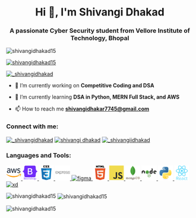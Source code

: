 <h1 align="center">Hi 👋, I'm Shivangi Dhakad</h1>
<h3 align="center">A passionate Cyber Security student from Vellore Institute of Technology, Bhopal</h3>

<p align="left"> <img src="https://komarev.com/ghpvc/?username=shivangidhakad15&label=Profile%20views&color=0e75b6&style=flat" alt="shivangidhakad15" /> </p>

<p align="left"> <a href="https://github.com/ryo-ma/github-profile-trophy"><img src="https://github-profile-trophy.vercel.app/?username=shivangidhakad15" alt="shivangidhakad15" /></a> </p>

<p align="left"> <a href="https://twitter.com/_shivangidhakad" target="blank"><img src="https://img.shields.io/twitter/follow/_shivangidhakad?logo=twitter&style=for-the-badge" alt="_shivangidhakad" /></a> </p>

- 🔭 I’m currently working on **Competitive Coding and DSA**

- 🌱 I’m currently learning **DSA in Python, MERN Full Stack, and AWS**

- 📫 How to reach me **shivangidhakar7745@gmail.com**

<h3 align="left">Connect with me:</h3>
<p align="left">
<a href="https://twitter.com/_shivangidhakad" target="blank"><img align="center" src="https://raw.githubusercontent.com/rahuldkjain/github-profile-readme-generator/master/src/images/icons/Social/twitter.svg" alt="_shivangidhakad" height="30" width="40" /></a>
<a href="https://linkedin.com/in/shivangi dhakad" target="blank"><img align="center" src="https://raw.githubusercontent.com/rahuldkjain/github-profile-readme-generator/master/src/images/icons/Social/linked-in-alt.svg" alt="shivangi dhakad" height="30" width="40" /></a>
<a href="https://instagram.com/_shivangiidhakad" target="blank"><img align="center" src="https://raw.githubusercontent.com/rahuldkjain/github-profile-readme-generator/master/src/images/icons/Social/instagram.svg" alt="_shivangiidhakad" height="30" width="40" /></a>

<h3 align="left">Languages and Tools:</h3>
<p align="left"> <a href="https://aws.amazon.com" target="_blank" rel="noreferrer"> <img src="https://raw.githubusercontent.com/devicons/devicon/master/icons/amazonwebservices/amazonwebservices-original-wordmark.svg" alt="aws" width="40" height="40"/> </a> <a href="https://getbootstrap.com" target="_blank" rel="noreferrer"> <img src="https://raw.githubusercontent.com/devicons/devicon/master/icons/bootstrap/bootstrap-plain-wordmark.svg" alt="bootstrap" width="40" height="40"/> </a> <a href="https://www.w3schools.com/cpp/" target="_blank" rel="noreferrer">  <a href="https://www.w3schools.com/css/" target="_blank" rel="noreferrer"> <img src="https://raw.githubusercontent.com/devicons/devicon/master/icons/css3/css3-original-wordmark.svg" alt="css3" width="40" height="40"/> </a> <a href="https://expressjs.com" target="_blank" rel="noreferrer"> <img src="https://raw.githubusercontent.com/devicons/devicon/master/icons/express/express-original-wordmark.svg" alt="express" width="40" height="40"/> </a> <a href="https://www.figma.com/" target="_blank" rel="noreferrer"> <img src="https://www.vectorlogo.zone/logos/figma/figma-icon.svg" alt="figma" width="40" height="40"/> </a> <a href="https://www.w3.org/html/" target="_blank" rel="noreferrer"> <img src="https://raw.githubusercontent.com/devicons/devicon/master/icons/html5/html5-original-wordmark.svg" alt="html5" width="40" height="40"/> </a> <a href="https://developer.mozilla.org/en-US/docs/Web/JavaScript" target="_blank" rel="noreferrer"> <img src="https://raw.githubusercontent.com/devicons/devicon/master/icons/javascript/javascript-original.svg" alt="javascript" width="40" height="40"/> </a> <a href="https://www.mongodb.com/" target="_blank" rel="noreferrer"> <img src="https://raw.githubusercontent.com/devicons/devicon/master/icons/mongodb/mongodb-original-wordmark.svg" alt="mongodb" width="40" height="40"/> </a> <a href="https://nodejs.org" target="_blank" rel="noreferrer"> <img src="https://raw.githubusercontent.com/devicons/devicon/master/icons/nodejs/nodejs-original-wordmark.svg" alt="nodejs" width="40" height="40"/> </a> <a href="https://www.python.org" target="_blank" rel="noreferrer"> <img src="https://raw.githubusercontent.com/devicons/devicon/master/icons/python/python-original.svg" alt="python" width="40" height="40"/> </a> <a href="https://reactjs.org/" target="_blank" rel="noreferrer"> <img src="https://raw.githubusercontent.com/devicons/devicon/master/icons/react/react-original-wordmark.svg" alt="react" width="40" height="40"/> </a> <a href="https://www.adobe.com/products/xd.html" target="_blank" rel="noreferrer"> <img src="https://cdn.worldvectorlogo.com/logos/adobe-xd.svg" alt="xd" width="40" height="40"/> </a> </p>

<p><img align="left" src="https://github-readme-stats.vercel.app/api/top-langs?username=shivangidhakad15&show_icons=true&locale=en&layout=compact" alt="shivangidhakad15" /></p>

<p>&nbsp;<img align="center" src="https://github-readme-stats.vercel.app/api?username=shivangidhakad15&show_icons=true&locale=en" alt="shivangidhakad15" /></p>

<p><img align="center" src="https://github-readme-streak-stats.herokuapp.com/?user=shivangidhakad15&" alt="shivangidhakad15" /></p>
